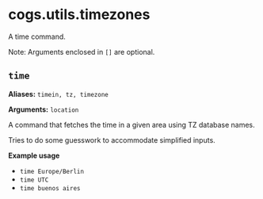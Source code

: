 # cogs.utils.timezones

A time command.

Note: Arguments enclosed in `[]` are optional.

## `time`

**Aliases:** `timein, tz, timezone`

**Arguments:** `location`

A command that fetches the time in a given area using TZ database names.

Tries to do some guesswork to accommodate simplified inputs.

**Example usage**

* `time Europe/Berlin`
* `time UTC`
* `time buenos aires`